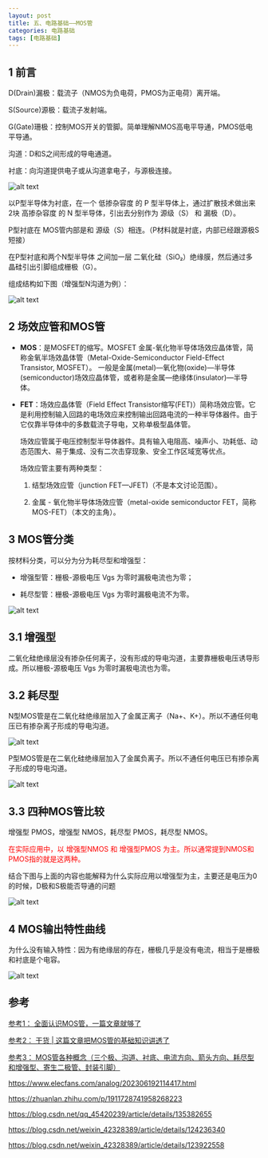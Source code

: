 ```yaml
---
layout: post
title: 五、电路基础——MOS管
categories: 电路基础
tags: [电路基础]
---
```


## 1 前言

D(Drain)漏极：载流子（NMOS为负电荷，PMOS为正电荷）离开端。

S(Source)源极：载流子发射端。

G(Gate)珊极：控制MOS开关的管脚。简单理解NMOS高电平导通，PMOS低电平导通。

沟道：D和S之间形成的导电通道。

衬底：向沟道提供电子或从沟道拿电子，与源极连接。

![alt text](./E_05_image/image.png)


以P型半导体为衬底，在一个 低掺杂容度 的 P 型半导体上，通过扩散技术做出来2块 高掺杂容度 的 N 型半导体，引出去分别作为 源级（S） 和 漏极（D）。

P型衬底在 MOS管内部是和 源级（S）相连。（P材料就是衬底，内部已经跟源极S短接）

在P型衬底和两个N型半导体 之间加一层 二氧化硅（SiO₂）绝缘膜，然后通过多晶硅引出引脚组成栅极（G）。

组成结构如下图（增强型N沟道为例）：

![alt text](./E_05_image/image-4.png)


## 2 场效应管和MOS管

- **MOS**：是MOSFET的缩写。MOSFET 金属-氧化物半导体场效应晶体管，简称金氧半场效晶体管（Metal-Oxide-Semiconductor Field-Effect Transistor, MOSFET）。
一般是金属(metal)—氧化物(oxide)—半导体(semiconductor)场效应晶体管，或者称是金属—绝缘体(insulator)—半导体。

- **FET**：场效应晶体管（Field Effect Transistor缩写(FET)）简称场效应管。它是利用控制输入回路的电场效应来控制输出回路电流的一种半导体器件。由于它仅靠半导体中的多数载流子导电，又称单极型晶体管。
  
  场效应管属于电压控制型半导体器件。具有输入电阻高、噪声小、功耗低、动态范围大、易于集成、没有二次击穿现象、安全工作区域宽等优点。

  场效应管主要有两种类型：

    1. 结型场效应管（junction FET—JFET)（不是本文讨论范围）。
    
    2. 金属 - 氧化物半导体场效应管（metal-oxide semiconductor FET，简称MOS-FET）（本文的主角）。

## 3 MOS管分类

按材料分类，可以分为分为耗尽型和增强型：

- 增强型管：栅极-源极电压 Vgs 为零时漏极电流也为零；

- 耗尽型管：栅极-源极电压 Vgs 为零时漏极电流不为零。

![alt text](./E_05_image/image-3.png)

## 3.1 增强型

二氧化硅绝缘层没有掺杂任何离子，没有形成的导电沟道，主要靠栅极电压诱导形成。所以栅极-源极电压 Vgs 为零时漏极电流也为零。

## 3.2 耗尽型

N型MOS管是在二氧化硅绝缘层加入了金属正离子（Na+、K+）。所以不通任何电压已有掺杂离子形成的导电沟道。

![alt text](./E_05_image/image-1.png)

P型MOS管是在二氧化硅绝缘层加入了金属负离子。所以不通任何电压已有掺杂离子形成的导电沟道。

![alt text](./E_05_image/image-2.png)

## 3.3 四种MOS管比较

增强型 PMOS，增强型 NMOS，耗尽型 PMOS，耗尽型 NMOS。

<font color="red">在实际应用中，以 增强型NMOS 和 增强型PMOS 为主。所以通常提到NMOS和PMOS指的就是这两种。</font>


结合下图与上面的内容也能解释为什么实际应用以增强型为主，主要还是电压为0的时候，D极和S极能否导通的问题

![alt text](./E_05_image/image-5.png)

## 4 MOS输出特性曲线

为什么没有输入特性：因为有绝缘层的存在，栅极几乎是没有电流，相当于是栅极和衬底是个电容。

![alt text](./E_05_image/image-6.png)


## 参考

[参考1： 全面认识MOS管，一篇文章就够了](https://bbs.huaweicloud.com/blogs/375339)

[参考2： 干货 | 这篇文章把MOS管的基础知识讲透了](https://www.oneyac.com/news/detail/6900.html)

[参考3： MOS管各种概念（三个极、沟道、衬底、电流方向、箭头方向、耗尽型和增强型、寄生二极管、封装引脚）](https://blog.csdn.net/qq570437459/article/details/133693417)


https://www.elecfans.com/analog/202306192114417.html

https://zhuanlan.zhihu.com/p/1911728741958268223

https://blog.csdn.net/qq_45420239/article/details/135382655

https://blog.csdn.net/weixin_42328389/article/details/124236340

https://blog.csdn.net/weixin_42328389/article/details/123922558